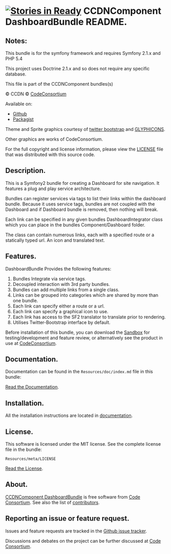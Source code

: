 [![Stories in Ready](https://badge.waffle.io/codeconsortium/ccdncomponentdashboardbundle.png?label=ready)](https://waffle.io/codeconsortium/ccdncomponentdashboardbundle)
CCDNComponent DashboardBundle README.
=====================================


## Notes:  
  
This bundle is for the symfony framework and requires Symfony 2.1.x and PHP 5.4
  
This project uses Doctrine 2.1.x and so does not require any specific database.
  

This file is part of the CCDNComponent bundles(s)

&copy; CCDN &copy; [CodeConsortium](http://www.codeconsortium.com/)

Available on:
* [Github](http://www.github.com/codeconsortium/CCDNComponentDashboardBundle)
* [Packagist](https://packagist.org/packages/codeconsortium/ccdn-component-dashboard-bundle)

Theme and Sprite graphics courtesy of [twitter bootstrap](http://twitter.github.com/bootstrap/index.html) and [GLYPHICONS](http://glyphicons.com/).

Other graphics are works of CodeConsortium.

For the full copyright and license information, please view the [LICENSE](http://github.com/codeconsortium/CCDNComponentDashboardBundle/blob/master/Resources/meta/LICENSE) file that was distributed with this source code.

## Description.

This is a Symfony2 bundle for creating a Dashboard for site navigation. It features a plug and play service architecture. 

Bundles can register services via tags to list their links within the dashboard bundle. Because it uses service tags, bundles 
are not coupled with the Dashboard and if Dashboard bundle is removed, then nothing will break. 

Each link can be specified in any given bundles DashboardIntegrator class which you can place in the bundles Component/Dashboard folder.

The class can contain numerous links, each with a specified route or a statically typed url. An icon and translated text.

## Features.

DashboardBundle Provides the following features:

1. Bundles Integrate via service tags.
2. Decoupled interaction with 3rd party bundles.
3. Bundles can add multiple links from a single class.
4. Links can be grouped into categories which are shared by more than one bundle.
5. Each link can specify either a route or a url.
6. Each link can specify a graphical icon to use.
7. Each link has access to the SF2 translator to translate prior to rendering.
8. Utilises Twitter-Bootstrap interface by default.

Before installation of this bundle, you can download the [Sandbox](https://github.com/codeconsortium/CCDNSandBox) for testing/development and feature review, or alternatively see the product in use at [CodeConsortium](http://www.codeconsortium.com).

## Documentation.

Documentation can be found in the `Resources/doc/index.md` file in this bundle:

[Read the Documentation](http://github.com/codeconsortium/CCDNComponentDashboardBundle/blob/master/Resources/doc/index.md).

## Installation.

All the installation instructions are located in [documentation](http://github.com/codeconsortium/CCDNComponentDashboardBundle/blob/master/Resources/doc/install.md).

## License.

This software is licensed under the MIT license. See the complete license file in the bundle:

	Resources/meta/LICENSE

[Read the License](http://github.com/codeconsortium/CCDNComponentDashboardBundle/blob/master/Resources/meta/LICENSE).

## About.

[CCDNComponent DashboardBundle](http://github.com/codeconsortium/CCDNComponentDashboardBundle) is free software from [Code Consortium](http://www.codeconsortium.com).
See also the list of [contributors](http://github.com/codeconsortium/CCDNComponentDashboardBundle/contributors).

## Reporting an issue or feature request.

Issues and feature requests are tracked in the [Github issue tracker](http://github.com/codeconsortium/CCDNComponentDashboardBundle/issues).

Discussions and debates on the project can be further discussed at [Code Consortium](http://www.codeconsortium.com).
